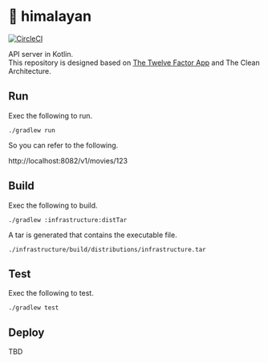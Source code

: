 # 🐥 himalayan

[![CircleCI](https://circleci.com/gh/gactocat/himalayan.svg?style=svg)](https://circleci.com/gh/gactocat/himalayan)

API server in Kotlin.  
This repository is designed based on [The Twelve Factor App](https://12factor.net/) and The Clean Architecture.

## Run

Exec the following to run.

```shell
./gradlew run
```

So you can refer to the following.

http://localhost:8082/v1/movies/123

## Build

Exec the following to build.

```shell
./gradlew :infrastructure:distTar
```

A tar is generated that contains the executable file.

```
./infrastructure/build/distributions/infrastructure.tar
```

## Test

Exec the following to test.

```shell
./gradlew test
```

## Deploy

TBD
